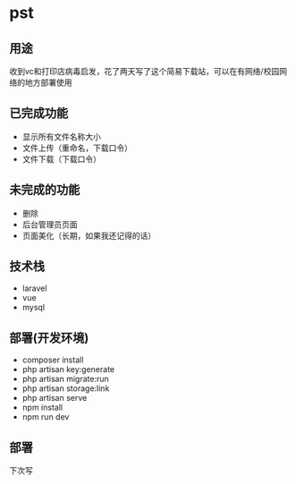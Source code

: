 # pst
## 用途

收到vc和打印店病毒启发，花了两天写了这个简易下载站，可以在有网络/校园网络的地方部署使用

## 已完成功能

- 显示所有文件名称大小
- 文件上传（重命名，下载口令）
- 文件下载（下载口令）

## 未完成的功能

- 删除
- 后台管理员页面
- 页面美化（长期，如果我还记得的话）


## 技术栈

- laravel
- vue
- mysql

## 部署(开发环境)

- composer install
- php artisan key:generate
- php artisan migrate:run
- php artisan storage:link
- php artisan serve
- npm install
- npm run dev


## 部署

下次写